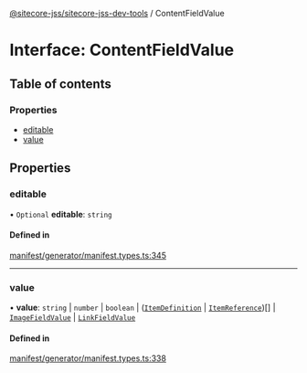 [@sitecore-jss/sitecore-jss-dev-tools](../README.md) / ContentFieldValue

# Interface: ContentFieldValue

## Table of contents

### Properties

- [editable](ContentFieldValue.md#editable)
- [value](ContentFieldValue.md#value)

## Properties

### editable

• `Optional` **editable**: `string`

#### Defined in

[manifest/generator/manifest.types.ts:345](https://github.com/Sitecore/jss/blob/e2c716474/packages/sitecore-jss-dev-tools/src/manifest/generator/manifest.types.ts#L345)

___

### value

• **value**: `string` \| `number` \| `boolean` \| ([`ItemDefinition`](ItemDefinition.md) \| [`ItemReference`](ItemReference.md))[] \| [`ImageFieldValue`](ImageFieldValue.md) \| [`LinkFieldValue`](LinkFieldValue.md)

#### Defined in

[manifest/generator/manifest.types.ts:338](https://github.com/Sitecore/jss/blob/e2c716474/packages/sitecore-jss-dev-tools/src/manifest/generator/manifest.types.ts#L338)
